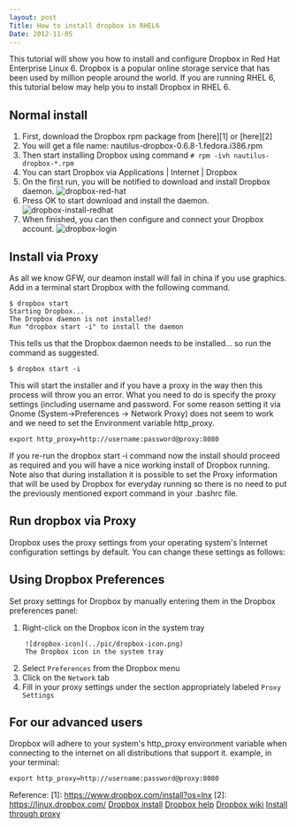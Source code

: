 ```yaml
---
layout: post
Title: How to install dropbox in RHEL6
Date: 2012-11-05
---
```


This tutorial will show you how to install and configure Dropbox in Red Hat
Enterprise Linux 6. Dropbox is a popular online storage service that has been
used by million people around the world. If you are running RHEL 6, this
tutorial below may help you to install Dropbox in RHEL 6.

Normal install
------

1. First, download the Dropbox rpm package from [here][1] or [here][2]
2. You will get a file name: nautilus-dropbox-0.6.8-1.fedora.i386.rpm
3. Then start installing Dropbox using command `# rpm -ivh nautilus-dropbox-*.rpm`
4. You can start Dropbox via Applications | Internet | Dropbox
5. On the first run, you will be notified to download and install Dropbox daemon.
    ![dropbox-red-hat](../pic/dropbox-red-hat.png)
6. Press OK to start download and install the daemon.
    ![dropbox-install-redhat](../pic/dropbox-install-redhat.png)
7. When finished, you can then configure and connect your Dropbox account.
    ![dropbox-login](../pic/dropbox-login.png)

Install via Proxy
------

As all we know GFW, our deamon install will fail in china if you use graphics.
Add in a terminal start Dropbox with the following command.
```
$ dropbox start
Starting Dropbox...
The Dropbox daemon is not installed!
Run "dropbox start -i" to install the daemon
```

This tells us that the Dropbox daemon needs to be installed... so run the
command as suggested.
```
$ dropbox start -i
```

This will start the installer and if you have a proxy in the way then this
process will throw you an error. What you need to do is specify the proxy
settings (including username and password. For some reason setting it via
Gnome (System->Preferences -> Network Proxy) does not seem to work and we need
to set the Environment variable http_proxy.
```
export http_proxy=http://username:password@proxy:8080
```

If you re-run the dropbox start -i command now the install should proceed as
required and you will have a nice working install of Dropbox running. Note
also that during installation it is possible to set the Proxy information that
will be used by Dropbox for everyday running so there is no need to put the
previously mentioned export command in your .bashrc file.

Run dropbox via Proxy
------

Dropbox uses the proxy settings from your operating system's Internet
configuration settings by default. You can change these settings as follows:

Using Dropbox Preferences
-----

Set proxy settings for Dropbox by manually entering them in the Dropbox
preferences panel:

1. Right-click on the Dropbox icon in the system tray
```
    ![dropbox-icon](../pic/dropbox-icon.png)
    The Dropbox icon in the system tray
```
2. Select `Preferences` from the Dropbox menu
3. Click on the `Network` tab
4. Fill in your proxy settings under the section appropriately labeled `Proxy Settings`

For our advanced users
-----

Dropbox will adhere to your system's http_proxy environment variable when
connecting to the internet on all distributions that support it.
example, in your terminal:
```
export http_proxy=http://username:password@proxy:8080
```

Reference:
[1]: https://www.dropbox.com/install?os=lnx
[2]: https://linux.dropbox.com/
[Dropbox install](http://gamblis.com/2011/07/16/how-to-install-dropbox-in-red-hat-enterprise-linux-6/)
[Dropbox help](https://www.dropbox.com/help/21/en)
[Dropbox wiki](http://www.dropboxwiki.com/Text_Based_Linux_Install)
[Install through proxy](http://gingerbreaddesign.co.uk/todd/2011/04/09/how-to-get-dropbox-on-linux-working-through-a-proxy/)

